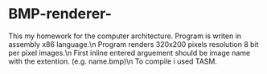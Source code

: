 # BMP-renderer-
This my homework for the computer architecture. Program is writen in assembly x86 language.\n
Program renders 320x200 pixels resolution 8 bit per pixel images.\n
First inline entered arguement should be image name with the extention. (e.g. name.bmp)\n
To compile i used TASM. 
